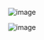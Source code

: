 ![image](https://github.com/abbouformations/javaee-jstl-example/assets/135717843/40977187-ab12-4843-984a-266316ad5b0f)

![image](https://github.com/abbouformations/javaee-jstl-example/assets/135717843/d9683766-aac6-4e75-8a70-a61b9f9d2410)



